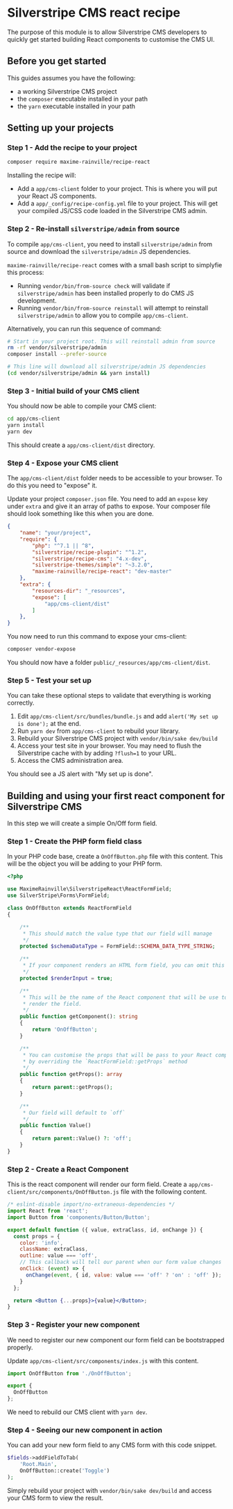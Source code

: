 # Silverstripe CMS react recipe

The purpose of this module is to allow Silverstripe CMS developers to quickly get started building React components to customise the CMS UI.

## Before you get started

This guides assumes you have the following:
- a working Silverstripe CMS project
- the `composer` executable installed in your path
- the `yarn` executable installed in your path

## Setting up your projects

### Step 1 - Add the recipe to your project

```bash
composer require maxime-rainville/recipe-react
```

Installing the recipe will:
- Add a `app/cms-client` folder to your project. This is where you will put your React JS components.
- Add a `app/_config/recipe-config.yml` file to your project. This will get your compiled JS/CSS code loaded in the Silverstripe CMS admin.

### Step 2 - Re-install `silverstripe/admin` from source

To compile `app/cms-client`, you need to install `silverstripe/admin` from source and download the `silverstripe/admin` JS dependencies.

`maxime-rainville/recipe-react` comes with a small bash script to simplyfie this process:
- Running `vendor/bin/from-source check` will validate if `silverstripe/admin` has been installed properly to do CMS JS development.
- Running `vendor/bin/from-source reinstall` will attempt to reinstall `silverstripe/admin` to allow you to compile `app/cms-client`.

Alternatively, you can run this sequence of command:
```bash
# Start in your project root. This will reinstall admin from source
rm -rf vendor/silverstripe/admin
composer install --prefer-source

# This line will download all silverstripe/admin JS dependencies
(cd vendor/silverstripe/admin && yarn install)
```

### Step 3 - Initial build of your CMS client

You should now be able to compile your CMS client:

```bash
cd app/cms-client
yarn install
yarn dev
```

This should create a `app/cms-client/dist` directory.

### Step 4 - Expose your CMS client

The `app/cms-client/dist` folder needs to be accessible to your browser. To do this you need to "expose" it.

Update your project `composer.json` file. You need to add an `expose` key under `extra` and give it an array of paths to expose. Your composer file should look something like this when you are done.

```json
{
    "name": "your/project",
    "require": {
        "php": "^7.1 || ^8",
        "silverstripe/recipe-plugin": "^1.2",
        "silverstripe/recipe-cms": "4.x-dev",
        "silverstripe-themes/simple": "~3.2.0",
        "maxime-rainville/recipe-react": "dev-master"
    },
    "extra": {
        "resources-dir": "_resources",
        "expose": [
            "app/cms-client/dist"
        ]
    },
}
```

You now need to run this command to expose your cms-client:
```bash
composer vendor-expose
```

You should now have a folder `public/_resources/app/cms-client/dist`.

### Step 5 - Test your set up

You can take these optional steps to validate that everything is working correctly.

1. Edit `app/cms-client/src/bundles/bundle.js` and add `alert('My set up is done');` at the end.
2. Run `yarn dev` from `app/cms-client` to rebuild your library.
3. Rebuild your Silverstripe CMS project with `vendor/bin/sake dev/build`
4. Access your test site in your browser. You may need to flush the Silverstripe cache with by adding `?flush=1` to your URL.
5. Access the CMS administration area.

You should see a JS alert with "My set up is done".

## Building and using your first react component for Silverstripe CMS

In this step we will create a simple On/Off form field.

### Step 1 - Create the PHP form field class

In your PHP code base, create a `OnOffButton.php` file with this content. This will be the object you will be adding to your PHP form.

```php
<?php

use MaximeRainville\SilverstripeReact\ReactFormField;
use SilverStripe\Forms\FormField;

class OnOffButton extends ReactFormField
{

    /**
     * This should match the value type that our field will manage
     */
    protected $schemaDataType = FormField::SCHEMA_DATA_TYPE_STRING;

    /**
     * If your component renders an HTML form field, you can omit this line
     */
    protected $renderInput = true;

    /**
     * This will be the name of the React component that will be use to
     * render the field.
     */
    public function getComponent(): string
    {
        return 'OnOffButton';
    }

    /**
     * You can customise the props that will be pass to your React component
     * by overriding the `ReactFormField::getProps` method
     */
    public function getProps(): array
    {
        return parent::getProps();
    }

    /**
     * Our field will default to `off`
     */
    public function Value()
    {
        return parent::Value() ?: 'off';
    }
}

```

### Step 2 - Create a React Component

This is the react component will render our form field. Create a `app/cms-client/src/components/OnOffButton.js` file with the following content.

```jsx
/* eslint-disable import/no-extraneous-dependencies */
import React from 'react';
import Button from 'components/Button/Button';

export default function ({ value, extraClass, id, onChange }) {
  const props = {
    color: 'info',
    className: extraClass,
    outline: value === 'off',
    // This callback will tell our parent when our form value changes
    onClick: (event) => {
      onChange(event, { id, value: value === 'off' ? 'on' : 'off' });
    }
  };

  return <Button {...props}>{value}</Button>;
}
```

### Step 3 - Register your new component

We need to register our new component our form field can be bootstrapped properly.

Update `app/cms-client/src/components/index.js` with this content.

```js
import OnOffButton from './OnOffButton';

export {
  OnOffButton
};
```

We need to rebuild our CMS client with `yarn dev`. 

### Step 4 - Seeing our new component in action

You can add your new form field to any CMS form with this code snippet.

```php
$fields->addFieldToTab(
    'Root.Main',
    OnOffButton::create('Toggle')
);
```

Simply rebuild your project with `vendor/bin/sake dev/build` and access your CMS form to view the result.
